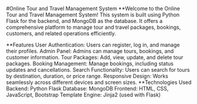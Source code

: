 #Online Tour and Travel Management System
**Welcome to the Online Tour and Travel Management System! This system is built using Python Flask for the backend, and MongoDB as the database. It offers a comprehensive platform to manage tour and travel packages, bookings, customers, and related operations efficiently.

**Features
User Authentication: Users can register, log in, and manage their profiles.
Admin Panel: Admins can manage tours, bookings, and customer information.
Tour Packages: Add, view, update, and delete tour packages.
Booking Management: Manage bookings, including status updates and cancellations.
Search Functionality: Users can search for tours by destination, duration, or price range.
Responsive Design: Works seamlessly across different devices and screen sizes.
**Technologies Used
Backend: Python Flask
Database: MongoDB
Frontend: HTML, CSS, JavaScript, Bootstrap
Template Engine: Jinja2 (used with Flask)

